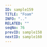 ```yaml
---
ID: sample159
TITLE: "Foam"
INFO: ".."
RELATED: ""
seqNo: 76
prevID: sample158
nextID: sample160
---
```

